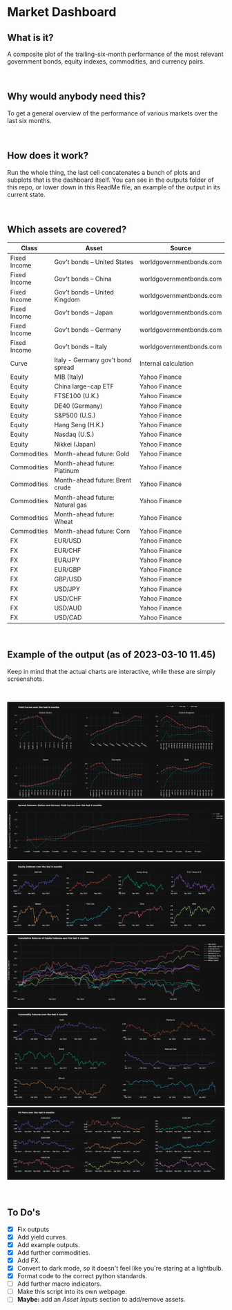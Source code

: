 # Market Dashboard
## What is it?
A composite plot of the trailing-six-month performance of the most relevant government bonds, equity indexes, commodities, and currency pairs.

<br>

## Why would anybody need this?
To get a general overview of the performance of various markets over the last six months. 

<br>

## How does it work?
Run the whole thing, the last cell concatenates a bunch of plots and subplots that is the dashboard itself. You can see in the outputs folder of this repo, or lower down in this ReadMe file, an example of the output in its current state.

<br>

## Which assets are covered?

| Class        | Asset                             | Source                   |
| ------------ | --------------------------------- | ------------------------ |
| Fixed Income | Gov't bonds – United States       | worldgovernmentbonds.com |
| Fixed Income | Gov't bonds – China               | worldgovernmentbonds.com |
| Fixed Income | Gov't bonds – United Kingdom      | worldgovernmentbonds.com |
| Fixed Income | Gov't bonds – Japan               | worldgovernmentbonds.com |
| Fixed Income | Gov't bonds – Germany             | worldgovernmentbonds.com |
| Fixed Income | Gov't bonds – Italy               | worldgovernmentbonds.com |
| Curve        | Italy - Germany gov't bond spread | Internal calculation     |
| Equity       | MIB (Italy)                       | Yahoo Finance            |
| Equity       | China large-cap ETF               | Yahoo Finance            |
| Equity       | FTSE100 (U.K.)                    | Yahoo Finance            |
| Equity       | DE40 (Germany)                    | Yahoo Finance            |
| Equity       | S&P500 (U.S.)                     | Yahoo Finance            |
| Equity       | Hang Seng (H.K.)                  | Yahoo Finance            |
| Equity       | Nasdaq (U.S.)                     | Yahoo Finance            |
| Equity       | Nikkei (Japan)                    | Yahoo Finance            |
| Commodities  | Month-ahead future: Gold          | Yahoo Finance            |
| Commodities  | Month-ahead future: Platinum      | Yahoo Finance            |
| Commodities  | Month-ahead future: Brent crude   | Yahoo Finance            |
| Commodities  | Month-ahead future: Natural gas   | Yahoo Finance            |
| Commodities  | Month-ahead future: Wheat         | Yahoo Finance            |
| Commodities  | Month-ahead future: Corn          | Yahoo Finance            |
| FX           | EUR/USD                           | Yahoo Finance            |
| FX           | EUR/CHF                           | Yahoo Finance            |
| FX           | EUR/JPY                           | Yahoo Finance            |
| FX           | EUR/GBP                           | Yahoo Finance            |
| FX           | GBP/USD                           | Yahoo Finance            |
| FX           | USD/JPY                           | Yahoo Finance            |
| FX           | USD/CHF                           | Yahoo Finance            |
| FX           | USD/AUD                           | Yahoo Finance            |
| FX           | USD/CAD                           | Yahoo Finance            |

<br>

## Example of the output (as of 2023-03-10 11.45)
Keep in mind that the actual charts are interactive, while these are simply screenshots.

<br>

![Example output 1](https://github.com/fython51/MarketDashboard/blob/main/Outputs/Plot_1.png "Example output 1")
![Example output 2](https://github.com/fython51/MarketDashboard/blob/main/Outputs/Plot_2.png "Example output 2")
![Example output 3](https://github.com/fython51/MarketDashboard/blob/main/Outputs/Plot_3.png "Example output 3")
![Example output 4](https://github.com/fython51/MarketDashboard/blob/main/Outputs/Plot_4.png "Example output 4")
![Example output 5](https://github.com/fython51/MarketDashboard/blob/main/Outputs/Plot_5.png "Example output 5")
![Example output 6](https://github.com/fython51/MarketDashboard/blob/main/Outputs/Plot_6.png "Example output 6")


<br>

## To Do's
- [X] Fix outputs
- [X] Add yield curves.
- [X] Add example outputs.
- [X] Add further commodities.
- [X] Add FX.
- [X] Convert to dark mode, so it doesn't feel like you're staring at a lightbulb.
- [X] Format code to the correct python standards.
- [ ] Add further macro indicators.
- [ ] Make this script into its own webpage.
- [ ] **Maybe:** add an _Asset Inputs_ section to add/remove assets.
